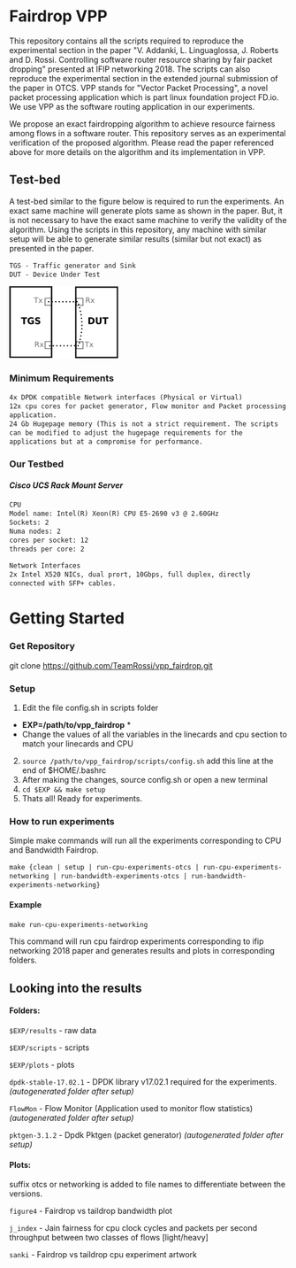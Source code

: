 # Fairdrop VPP

This repository contains all the scripts required to reproduce the experimental section in the paper "V. Addanki, L. Linguaglossa, J. Roberts and D. Rossi. Controlling software router resource sharing by fair packet dropping" presented at IFIP networking 2018. The scripts can also reproduce the experimental section in the extended journal submission of the paper in OTCS. VPP stands for "Vector Packet Processing", a novel packet processing application which is part linux foundation project FD.io. We use VPP as the software routing application in our experiments.

We propose an exact fairdropping algorithm to achieve resource fairness among flows in a software router. This repository serves as an experimental verification of the proposed algorithm. Please read the paper referenced above for more details on the algorithm and its implementation in VPP.

## Test-bed

A test-bed similar to the figure below is required to run the experiments. An exact same machine will generate plots same as shown in the paper. But, it is not necessary to have the exact same machine to verify the validity of the algorithm. Using the scripts in this repository, any machine with similar setup will be able to generate similar results (similar but not exact) as presented in the paper.
```
TGS - Traffic generator and Sink
DUT - Device Under Test
```
![alt text](https://raw.githubusercontent.com/vamsiDT/fairdrop-results/master/plots/testbed.png)

### Minimum Requirements
```
4x DPDK compatible Network interfaces (Physical or Virtual)
12x cpu cores for packet generator, Flow monitor and Packet processing application.
24 Gb Hugepage memory (This is not a strict requirement. The scripts can be modified to adjust the hugepage requirements for the applications but at a compromise for performance.
```
### Our Testbed

#### *Cisco UCS Rack Mount Server*
```
CPU
Model name: Intel(R) Xeon(R) CPU E5-2690 v3 @ 2.60GHz
Sockets: 2
Numa nodes: 2
cores per socket: 12
threads per core: 2

```
```
Network Interfaces
2x Intel X520 NICs, dual prort, 10Gbps, full duplex, directly connected with SFP+ cables.
```
# Getting Started

### Get Repository
git clone https://github.com/TeamRossi/vpp_fairdrop.git

### Setup

1. Edit the file config.sh in scripts folder
  *  __EXP=/path/to/vpp_fairdrop__ *
  * Change the values of all the variables in the linecards and cpu section to match your linecards and CPU
2. `source /path/to/vpp_fairdrop/scripts/config.sh` add this line at the end of $HOME/.bashrc
3. After making the changes, source config.sh or open a new terminal
4. `cd $EXP && make setup`
5. Thats all! Ready for experiments.

### How to run experiments

Simple make commands will run all the experiments corresponding to CPU and Bandwidth Fairdrop.
```
make {clean | setup | run-cpu-experiments-otcs | run-cpu-experiments-networking | run-bandwidth-experiments-otcs | run-bandwidth-experiments-networking}
```
#### Example

`make run-cpu-experiments-networking`

This command will run cpu fairdrop experiments corresponding to ifip networking 2018 paper and generates results and plots in corresponding folders.

## Looking into the results

#### Folders:

`$EXP/results` - raw data

`$EXP/scripts` - scripts

`$EXP/plots` - plots

`dpdk-stable-17.02.1` - DPDK library v17.02.1 required for the experiments. _(autogenerated folder after setup)_

`FlowMon` - Flow Monitor (Application used to monitor flow statistics) _(autogenerated folder after setup)_

`pktgen-3.1.2` - Dpdk Pktgen (packet generator) _(autogenerated folder after setup)_

#### Plots:

suffix otcs or networking is added to file names to differentiate between the versions.

`figure4` - Fairdrop vs taildrop bandwidth plot

`j_index` - Jain fairness for cpu clock cycles and packets per second throughput between two classes of flows [light/heavy]

`sanki` - Fairdrop vs taildrop cpu experiment artwork

